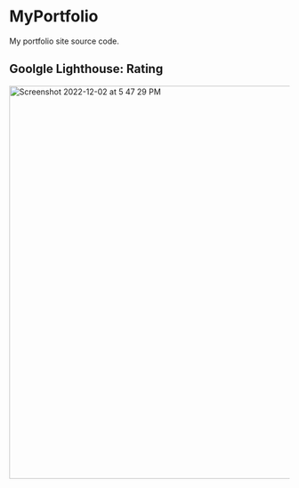 # MyPortfolio
My portfolio site source code.

## Goolgle Lighthouse: Rating
<img width="706" alt="Screenshot 2022-12-02 at 5 47 29 PM" src="https://user-images.githubusercontent.com/88049272/205410158-05532456-57b8-4ded-851e-a2b5c9c97486.png">
